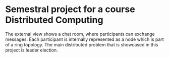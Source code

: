 # Semestral project for a course Distributed Computing 

The external view shows a chat room, where participants can exchange messages. 
Each participant is internally represented as a node which is part of a ring topology.
The main distributed problem that is showcased in this project is leader election.
